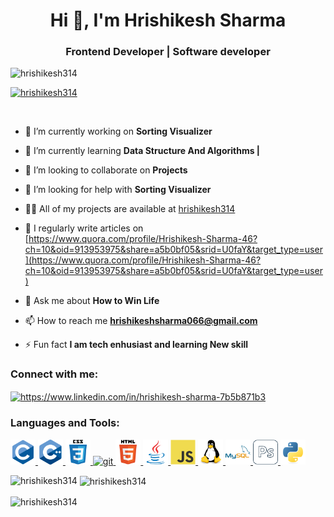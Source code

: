 <h1 align="center">Hi 👋, I'm Hrishikesh Sharma</h1>
<h3 align="center">Frontend Developer | Software developer</h3>

<p align="left"> <img src="https://komarev.com/ghpvc/?username=hrishikesh314&label=Profile%20views&color=0e75b6&style=flat" alt="hrishikesh314" /> </p>

<p align="left"> <a href="https://github.com/ryo-ma/github-profile-trophy"><img src="https://github-profile-trophy.vercel.app/?username=hrishikesh314" alt="hrishikesh314" /></a> </p>

<p align="left"> <a href="https://twitter.com/" target="blank"><img src="https://img.shields.io/twitter/follow/?logo=twitter&style=for-the-badge" alt="" /></a> </p>

- 🔭 I’m currently working on **Sorting Visualizer**

- 🌱 I’m currently learning **Data Structure And Algorithms |**

- 👯 I’m looking to collaborate on **Projects**

- 🤝 I’m looking for help with **Sorting Visualizer**

- 👨‍💻 All of my projects are available at [hrishikesh314](hrishikesh314)

- 📝 I regularly write articles on [https://www.quora.com/profile/Hrishikesh-Sharma-46?ch=10&oid=913953975&share=a5b0bf05&srid=U0faY&target_type=user](https://www.quora.com/profile/Hrishikesh-Sharma-46?ch=10&oid=913953975&share=a5b0bf05&srid=U0faY&target_type=user)

- 💬 Ask me about **How to Win Life**

- 📫 How to reach me **hrishikeshsharma066@gmail.com**

- ⚡ Fun fact **I  am tech enhusiast and learning New skill**

<h3 align="left">Connect with me:</h3>
<p align="left">
<a href="https://linkedin.com/in/https://www.linkedin.com/in/hrishikesh-sharma-7b5b871b3" target="blank"><img align="center" src="https://raw.githubusercontent.com/rahuldkjain/github-profile-readme-generator/master/src/images/icons/Social/linked-in-alt.svg" alt="https://www.linkedin.com/in/hrishikesh-sharma-7b5b871b3" height="30" width="40" /></a>
</p>

<h3 align="left">Languages and Tools:</h3>
<p align="left"> <a href="https://www.cprogramming.com/" target="_blank" rel="noreferrer"> <img src="https://raw.githubusercontent.com/devicons/devicon/master/icons/c/c-original.svg" alt="c" width="40" height="40"/> </a> <a href="https://www.w3schools.com/cpp/" target="_blank" rel="noreferrer"> <img src="https://raw.githubusercontent.com/devicons/devicon/master/icons/cplusplus/cplusplus-original.svg" alt="cplusplus" width="40" height="40"/> </a> <a href="https://www.w3schools.com/css/" target="_blank" rel="noreferrer"> <img src="https://raw.githubusercontent.com/devicons/devicon/master/icons/css3/css3-original-wordmark.svg" alt="css3" width="40" height="40"/> </a> <a href="https://git-scm.com/" target="_blank" rel="noreferrer"> <img src="https://www.vectorlogo.zone/logos/git-scm/git-scm-icon.svg" alt="git" width="40" height="40"/> </a> <a href="https://www.w3.org/html/" target="_blank" rel="noreferrer"> <img src="https://raw.githubusercontent.com/devicons/devicon/master/icons/html5/html5-original-wordmark.svg" alt="html5" width="40" height="40"/> </a> <a href="https://www.java.com" target="_blank" rel="noreferrer"> <img src="https://raw.githubusercontent.com/devicons/devicon/master/icons/java/java-original.svg" alt="java" width="40" height="40"/> </a> <a href="https://developer.mozilla.org/en-US/docs/Web/JavaScript" target="_blank" rel="noreferrer"> <img src="https://raw.githubusercontent.com/devicons/devicon/master/icons/javascript/javascript-original.svg" alt="javascript" width="40" height="40"/> </a> <a href="https://www.linux.org/" target="_blank" rel="noreferrer"> <img src="https://raw.githubusercontent.com/devicons/devicon/master/icons/linux/linux-original.svg" alt="linux" width="40" height="40"/> </a> <a href="https://www.mysql.com/" target="_blank" rel="noreferrer"> <img src="https://raw.githubusercontent.com/devicons/devicon/master/icons/mysql/mysql-original-wordmark.svg" alt="mysql" width="40" height="40"/> </a> <a href="https://www.photoshop.com/en" target="_blank" rel="noreferrer"> <img src="https://raw.githubusercontent.com/devicons/devicon/master/icons/photoshop/photoshop-line.svg" alt="photoshop" width="40" height="40"/> </a> <a href="https://www.python.org" target="_blank" rel="noreferrer"> <img src="https://raw.githubusercontent.com/devicons/devicon/master/icons/python/python-original.svg" alt="python" width="40" height="40"/> </a> </p>

<p><img align="left" src="https://github-readme-stats.vercel.app/api/top-langs?username=hrishikesh314&show_icons=true&locale=en&layout=compact" alt="hrishikesh314" /></p>

<p>&nbsp;<img align="center" src="https://github-readme-stats.vercel.app/api?username=hrishikesh314&show_icons=true&locale=en" alt="hrishikesh314" /></p>

<p><img align="center" src="https://github-readme-streak-stats.herokuapp.com/?user=hrishikesh314&" alt="hrishikesh314" /></p>
